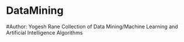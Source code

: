 # DataMining
#Author: Yogesh Rane
Collection of Data Mining/Machine Learning and Artificial Intelligence Algorithms

